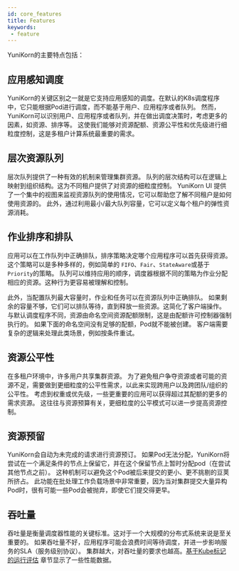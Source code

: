 ```yaml
---
id: core_features
title: Features
keywords:
 - feature
---
```


<!--
Licensed to the Apache Software Foundation (ASF) under one
or more contributor license agreements.  See the NOTICE file
distributed with this work for additional information
regarding copyright ownership.  The ASF licenses this file
to you under the Apache License, Version 2.0 (the
"License"); you may not use this file except in compliance
with the License.  You may obtain a copy of the License at

  http://www.apache.org/licenses/LICENSE-2.0

Unless required by applicable law or agreed to in writing,
software distributed under the License is distributed on an
"AS IS" BASIS, WITHOUT WARRANTIES OR CONDITIONS OF ANY
KIND, either express or implied.  See the License for the
specific language governing permissions and limitations
under the License.
-->

YuniKorn的主要特点包括：

## 应用感知调度

YuniKorn的关键区别之一就是它支持应用感知的调度。在默认的K8s调度程序中，它只能根据Pod进行调度，而不能基于用户、应用程序或者队列。
然而，YuniKorn可以识别用户、应用程序或者队列，并在做出调度决策时，考虑更多的因素，如资源、排序等。
这使我们能够对资源配额、资源公平性和优先级进行细粒度控制，这是多租户计算系统最重要的需求。

## 层次资源队列

层次队列提供了一种有效的机制来管理集群资源。
队列的层次结构可以在逻辑上映射到组织结构。这为不同租户提供了对资源的细粒度控制。
YuniKorn UI 提供了一个集中的视图来监视资源队列的使用情况，它可以帮助您了解不同租户是如何使用资源的。
此外，通过利用最小/最大队列容量，它可以定义每个租户的弹性资源消耗。

## 作业排序和排队

应用可以在工作队列中正确排队，排序策略决定哪个应用程序可以首先获得资源。
这个策略可以是多种多样的，例如简单的 `FIFO`、`Fair`、`StateAware`或基于`Priority`的策略。
队列可以维持应用的顺序，调度器根据不同的策略为作业分配相应的资源。这种行为更容易被理解和控制。

此外，当配置队列最大容量时，作业和任务可以在资源队列中正确排队。
如果剩余的容量不够，它们可以排队等待，直到释放一些资源。这简化了客户端操作。
与默认调度程序不同，资源由命名空间资源配额限制，这是由配额许可控制器强制执行的。
如果下面的命名空间没有足够的配额，Pod就不能被创建。
客户端需要复杂的逻辑来处理此类场景，例如按条件重试。

## 资源公平性

在多租户环境中，许多用户共享集群资源。
为了避免租户争夺资源或者可能的资源不足，需要做到更细粒度的公平性需求，以此来实现跨用户以及跨团队/组织的公平性。
考虑到权重或优先级，一些更重要的应用可以获得超过其配额的更多的需求资源。
这往往与资源预算有关，更细粒度的公平模式可以进一步提高资源控制。

## 资源预留

YuniKorn会自动为未完成的请求进行资源预订。
如果Pod无法分配，YuniKorn将尝试在一个满足条件的节点上保留它，并在这个保留节点上暂时分配pod（在尝试其他节点之前）。
这种机制可以避免这个Pod被后来提交的更小、更不挑剔的豆荚所挤占。
此功能在批处理工作负载场景中非常重要，因为当对集群提交大量异构Pod时，很有可能一些Pod会被抛弃，即使它们提交得更早。

## 吞吐量

吞吐量是衡量调度器性能的关键标准。这对于一个大规模的分布式系统来说是至关重要的。
如果吞吐量不好，应用程序可能会浪费时间等待调度，并进一步影响服务的SLA（服务级别协议）。
集群越大，对吞吐量的要求也越高。[基于Kube标记的运行评估](performance/evaluate_perf_function_with_kubemark.md) 章节显示了一些性能数据。
